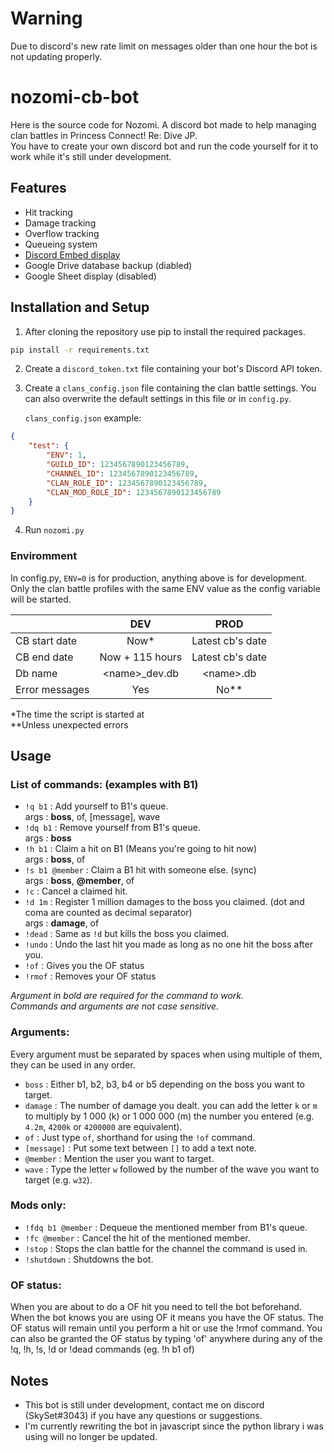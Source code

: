 # Warning

Due to discord's new rate limit on messages older than one hour the bot is not updating properly.

# nozomi-cb-bot

Here is the source code for Nozomi.
A discord bot made to help managing clan battles in Princess Connect! Re: Dive JP.<br>
You have to create your own discord bot and run the code yourself for it to work while it's still under development.

## Features

* Hit tracking
* Damage tracking
* Overflow tracking
* Queueing system
* [Discord Embed display](https://cdn.discordapp.com/attachments/796797906706497536/876172860090105876/unknown.png) 
* Google Drive database backup (diabled)
* Google Sheet display (disabled)

## Installation and Setup

1. After cloning the repository use pip to install the required packages.
```bash
pip install -r requirements.txt
```

2. Create a `discord_token.txt` file containing your bot's Discord API token.

3. Create a `clans_config.json` file containing the clan battle settings.
You can also overwrite the default settings in this file or in `config.py`.

    `clans_config.json` example:
```json
{
    "test": {
        "ENV": 1,
        "GUILD_ID": 1234567890123456789,
        "CHANNEL_ID": 1234567890123456789,
        "CLAN_ROLE_ID": 1234567890123456789,
        "CLAN_MOD_ROLE_ID": 1234567890123456789
    }
}
```

4. Run `nozomi.py`

### Enviromment
In config.py, `ENV=0` is for production, anything above is for development.<br>
Only the clan battle profiles with the same ENV value as the config variable will be started.

||DEV|PROD|
|-|:-:|:-:|
|CB start date|Now*|Latest cb's date|
|CB end date|Now + 115 hours|Latest cb's date|
|Db name|\<name\>_dev.db|\<name\>.db|
|Error messages|Yes|No**|

 *The time the script is started at<br>
 **Unless unexpected errors

## Usage

### List of commands: (examples with B1)
* `!q b1`  : Add yourself to B1's queue.<br>
args : **boss**, of, [message], wave
* `!dq b1` : Remove yourself from B1's queue.<br>
args : **boss**
* `!h b1` : Claim a hit on B1 (Means you're going to hit now)<br>
args : **boss**, of
* `!s b1 @member` : Claim a B1 hit with someone else. (sync)<br>
args : **boss**,  **@member**, of
* `!c` : Cancel a claimed hit.
* `!d 1m` : Register 1 million damages to the boss you claimed. (dot and coma are counted as decimal separator)<br>
args : **damage**, of
* `!dead` : Same as `!d` but kills the boss you claimed.
* `!undo` : Undo the last hit you made as long as no one hit the boss after you.
* `!of` : Gives you the OF status
* `!rmof` : Removes your OF status

*Argument in bold are required for the command to work.*<br>
*Commands and arguments are not case sensitive.*

### Arguments:
Every argument must be separated by spaces when using multiple of them, they can be used in any order.


* `boss` : Either b1, b2, b3, b4 or b5 depending on the boss you want to target.
* `damage` : The number of damage you dealt. you can add the letter `k` or `m` to multiply by 1 000 (k) or 1 000 000 (m) the number you entered (e.g. `4.2m`, `4200k` or `4200000` are equivalent).
* `of` : Just type `of`, shorthand for using the `!of` command.
* `[message]` : Put some text between `[]` to add a text note.
* `@member` : Mention the user you want to target.
* `wave` : Type the letter `w` followed by the number of the wave you want to target (e.g. `w32`).

### Mods only:
* `!fdq b1 @member` : Dequeue the mentioned member from B1's queue. 
* `!fc @member` : Cancel the hit of the mentioned member.
* `!stop` : Stops the clan battle for the channel the command is used in.
* `!shutdown` : Shutdowns the bot.

### OF status:
When you are about to do a OF hit you need to tell the bot beforehand.
When the bot knows you are using OF it means you have the OF status.
The OF status will remain until you perform a hit or use the !rmof command.
You can also be granted the OF status by typing 'of' anywhere during any of the !q, !h, !s, !d or !dead commands (eg. !h b1 of)

## Notes
* This bot is still under development, contact me on discord (SkySet#3043) if you have any questions or suggestions.
* I'm currently rewriting the bot in javascript since the python library i was using will no longer be updated.
